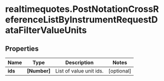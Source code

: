 # realtimequotes.PostNotationCrossReferenceListByInstrumentRequestDataFilterValueUnits

## Properties

Name | Type | Description | Notes
------------ | ------------- | ------------- | -------------
**ids** | **[Number]** | List of value unit ids. | [optional] 



